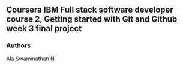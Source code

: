 ## Coursera IBM Full stack software developer course 2, Getting started with Git and Github week 3 final project

### Authors
Ala Swaminathan N
